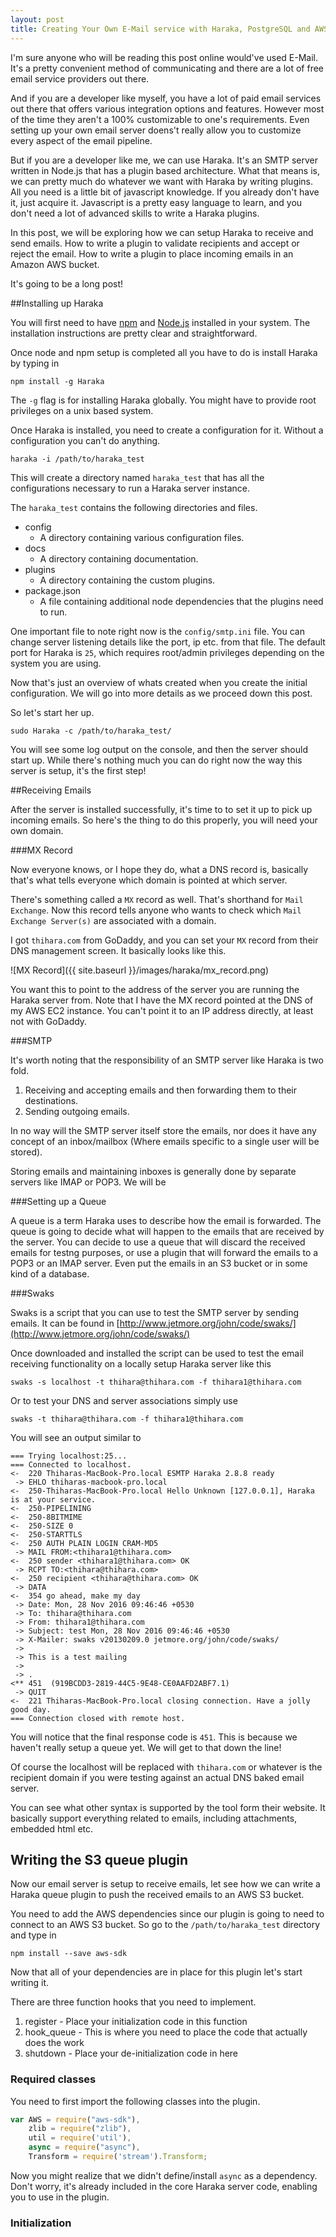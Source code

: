 ```yaml
---
layout: post
title: Creating Your Own E-Mail service with Haraka, PostgreSQL and AWS S3
---
```


I'm sure anyone who will be reading this post online would've used E-Mail. It's a pretty convenient method of
communicating and there are a lot of free email service providers out there.

And if you are a developer like myself, you have a lot of paid email services out there that offers various integration
options and features. However most of the time they aren't a 100% customizable to one's requirements. Even setting up
your own email server doens't really allow you to customize every aspect of the email pipeline.

But if you are a developer like me, we can use Haraka. It's an SMTP server written in Node.js that has a plugin
based architecture. What that means is, we can pretty much do whatever we want with Haraka by writing plugins.
All you need is a little bit of javascript knowledge. If you already don't have it, just acquire it. Javascript is a
pretty easy language to learn, and you don't need a lot of advanced skills to write a Haraka plugins.

In this post, we will be exploring how we can setup Haraka to receive and send emails. How to write a plugin to validate
recipients and accept or reject the email. How to write a plugin to place incoming emails in an Amazon AWS bucket.

It's going to be a long post!

##Installing up Haraka

You will first need to have [npm](https://www.npmjs.com/) and [Node.js](https://nodejs.org/en/) installed in your
system. The installation instructions are pretty clear and straightforward.

Once node and npm setup is completed all you have to do is install Haraka by typing in

```
npm install -g Haraka
```

The `-g` flag is for installing Haraka globally. You might have to provide root privileges on a unix based system.

Once Haraka is installed, you need to create a configuration for it. Without a configuration you can't do anything.

```
haraka -i /path/to/haraka_test
```

This will create a directory named `haraka_test` that has all the configurations necessary to run a Haraka server
instance.

The `haraka_test` contains the following directories and files.

* config
    - A directory containing various configuration files.
* docs
    - A directory containing documentation.
* plugins
    - A directory containing the custom plugins.
* package.json
    - A file containing additional node dependencies that the plugins need to run.

One important file to note right now is the `config/smtp.ini` file. You can change server listening details like the
port, ip etc. from that file. The default port for Haraka is `25`, which requires root/admin privileges depending on the
system you are using.

Now that's just an overview of whats created when you create the initial configuration. We will go into more details
as we proceed down this post.

So let's start her up.

```
sudo Haraka -c /path/to/haraka_test/
```

You will see some log output on the console, and then the server should start up. While there's nothing much you can do
right now the way this server is setup, it's the first step!

##Receiving Emails

After the server is installed successfully, it's time to to set it up to pick up incoming emails. So here's the thing
to do this properly, you will need your own domain.

###MX Record

Now everyone knows, or I hope they do, what a DNS record is, basically that's what tells everyone which domain is
pointed at which server.

There's something called a `MX` record as well. That's shorthand for `Mail Exchange`. Now this record tells anyone who
wants to check which `Mail Exchange Server(s)` are associated with a domain.

I got `thihara.com` from GoDaddy, and you can set your `MX` record from their DNS management screen. It basically looks
like this.

![MX Record]({{ site.baseurl }}/images/haraka/mx_record.png)

You want this to point to the address of the server you are running the Haraka server from. Note that I have the MX
record pointed at the DNS of my AWS EC2 instance. You can't point it to an IP address directly, at least not with
GoDaddy.

###SMTP

It's worth noting that the responsibility of an SMTP server like Haraka is two fold.

1. Receiving and accepting emails and then forwarding them to their destinations.
2. Sending outgoing emails.

In no way will the SMTP server itself store the emails, nor does it have any concept of an inbox/mailbox (Where
emails specific to a single user will be stored).

Storing emails and maintaining inboxes is generally done by separate servers like IMAP or POP3. We will be


###Setting up a Queue

A queue is a term Haraka uses to describe how the email is forwarded. The queue is going to decide what will happen to
the emails that are received by the server. You can decide to use a queue that will discard the received emails for
testng purposes, or use a plugin that will forward the emails to a POP3 or an IMAP server. Even put the emails in
an S3 bucket or in some kind of a database.

###Swaks

Swaks is a script that you can use to test the SMTP server by sending emails. It can be found in
[http://www.jetmore.org/john/code/swaks/](http://www.jetmore.org/john/code/swaks/)

Once downloaded and installed the script can be used to test the email receiving functionality on a locally setup
Haraka server like this

```
swaks -s localhost -t thihara@thihara.com -f thihara1@thihara.com
```

Or to test your DNS and server associations simply use

```
swaks -t thihara@thihara.com -f thihara1@thihara.com
```

You will see an output similar to

```
=== Trying localhost:25...
=== Connected to localhost.
<-  220 Thiharas-MacBook-Pro.local ESMTP Haraka 2.8.8 ready
 -> EHLO thiharas-macbook-pro.local
<-  250-Thiharas-MacBook-Pro.local Hello Unknown [127.0.0.1], Haraka is at your service.
<-  250-PIPELINING
<-  250-8BITMIME
<-  250-SIZE 0
<-  250-STARTTLS
<-  250 AUTH PLAIN LOGIN CRAM-MD5
 -> MAIL FROM:<thihara1@thihara.com>
<-  250 sender <thihara1@thihara.com> OK
 -> RCPT TO:<thihara@thihara.com>
<-  250 recipient <thihara@thihara.com> OK
 -> DATA
<-  354 go ahead, make my day
 -> Date: Mon, 28 Nov 2016 09:46:46 +0530
 -> To: thihara@thihara.com
 -> From: thihara1@thihara.com
 -> Subject: test Mon, 28 Nov 2016 09:46:46 +0530
 -> X-Mailer: swaks v20130209.0 jetmore.org/john/code/swaks/
 ->
 -> This is a test mailing
 ->
 -> .
<** 451  (919BCDD3-2819-44C5-9E48-CE0AAFD2ABF7.1)
 -> QUIT
<-  221 Thiharas-MacBook-Pro.local closing connection. Have a jolly good day.
=== Connection closed with remote host.
```

You will notice that the final response code is `451`. This is because we haven't really setup a queue yet. We will get
to that down the line!

Of course the localhost will be replaced with `thihara.com` or whatever is the recipient domain if you were testing
against an actual DNS baked email server.

You can see what other syntax is supported by the tool form their website. It basically support everything related to
emails, including attachments, embedded html etc.

## Writing the S3 queue plugin

Now our email server is setup to receive emails, let see how we can write a Haraka queue plugin to push the received
emails to an AWS S3 bucket.

You need to add the AWS dependencies since our plugin is going to need to connect to an AWS S3 bucket. So go to the
`/path/to/haraka_test` directory and type in

```
npm install --save aws-sdk
```

Now that all of your dependencies are in place for this plugin let's start writing it.

There are three function hooks that you need to implement.

1. register - Place your initialization code in this function
2. hook_queue - This is where you need to place the code that actually does the work
3. shutdown - Place your de-initialization code in here

### Required classes

You need to first import the following classes into the plugin.

```javascript
var AWS = require("aws-sdk"),
    zlib = require("zlib"),
    util = require('util'),
    async = require("async"),
    Transform = require('stream').Transform;
```

Now you might realize that we didn't define/install `async` as a dependency. Don't worry, it's already included in the
core Haraka server code, enabling you to use in the plugin.

### Initialization

